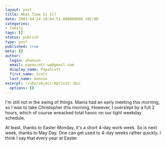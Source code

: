 ```yaml
---
layout: post
title: What Time Is It?
date: 2003-04-24 10:04:51.000000000 +02:00
categories:
- family
tags: []
status: publish
type: post
published: true
meta: {}
author:
  login: shanson
  email: papascott-wp@gmail.com
  display_name: PapaScott
  first_name: Scott
  last_name: Hanson
excerpt: !ruby/object:Hpricot::Doc
  options: {}
---
```

<p>I'm still not in the swing of things. Mama had an early meeting this morning, so I was to take Christopher this morning, However,  I overslept by a full 2 hours, which of course wreacked total havoc on our tight weekday schedule.</p>
<p>At least, thanks to Easter Monday, it's a short 4-day work week. So is next week, thanks to May Day. One can get used to 4-day weeks rather quickly. I think I say that every year at Easter.</p>
